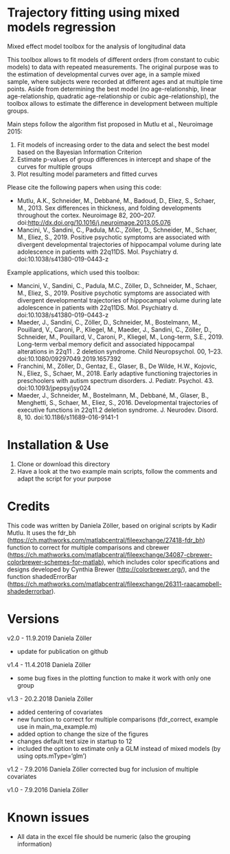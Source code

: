 # Trajectory fitting using mixed models regression
Mixed effect model toolbox for the analysis of longitudinal data

This toolbox allows to fit models of different orders (from constant to cubic models) to data with repeated measurements. The original purpose was to the estimation of developmental curves over age, in a sample mixed sample, where subjects were recorded at different ages and at multiple time points. Aside from determining the best model (no age-relationship, linear age-relationship, quadratic age-relationship or cubic age-relationship), the toolbox allows to estimate the difference in development between multiple groups.

Main steps follow the algorithm fist proposed in Mutlu et al., Neuroimage 2015:
  1. Fit models of increasing order to the data and select the best model based on the Bayesian Information Criterion
  2. Estimate p-values of group differences in intercept and shape of the curves for multiple groups
  3. Plot resulting model parameters and fitted curves
  
Please cite the following papers when using this code:
- Mutlu, A.K., Schneider, M., Debbané, M., Badoud, D., Eliez, S., Schaer, M., 2013. Sex differences in thickness, and folding developments throughout the cortex. Neuroimage 82, 200–207. doi:http://dx.doi.org/10.1016/j.neuroimage.2013.05.076
- Mancini, V., Sandini, C., Padula, M.C., Zöller, D., Schneider, M., Schaer, M., Eliez, S., 2019. Positive psychotic symptoms are associated with divergent developmental trajectories of hippocampal volume during late adolescence in patients with 22q11DS. Mol. Psychiatry d. doi:10.1038/s41380-019-0443-z
    
Example applications, which used this toolbox:
- Mancini, V., Sandini, C., Padula, M.C., Zöller, D., Schneider, M., Schaer, M., Eliez, S., 2019. Positive psychotic symptoms are associated with divergent developmental trajectories of hippocampal volume during late adolescence in patients with 22q11DS. Mol. Psychiatry d. doi:10.1038/s41380-019-0443-z
- Maeder, J., Sandini, C., Zöller, D., Schneider, M., Bostelmann, M., Pouillard, V., Caroni, P., Kliegel, M., Maeder, J., Sandini, C., Zöller, D., Schneider, M., Pouillard, V., Caroni, P., Kliegel, M., Long-term, S.E., 2019. Long-term verbal memory deficit and associated hippocampal alterations in 22q11 . 2 deletion syndrome. Child Neuropsychol. 00, 1–23. doi:10.1080/09297049.2019.1657392
- Franchini, M., Zöller, D., Gentaz, E., Glaser, B., De Wilde, H.W., Kojovic, N., Eliez, S., Schaer, M., 2018. Early adaptive functioning trajectories in preschoolers with autism spectrum disorders. J. Pediatr. Psychol. 43. doi:10.1093/jpepsy/jsy024
- Maeder, J., Schneider, M., Bostelmann, M., Debbané, M., Glaser, B., Menghetti, S., Schaer, M., Eliez, S., 2016. Developmental trajectories of executive functions in 22q11.2 deletion syndrome. J. Neurodev. Disord. 8, 10. doi:10.1186/s11689-016-9141-1


# Installation & Use
1. Clone or download this directory
2. Have a look at the two example main scripts, follow the comments and adapt the script for your purpose


# Credits
This code was written by Daniela Zöller, based on original scripts by Kadir Mutlu. It uses the fdr_bh (https://ch.mathworks.com/matlabcentral/fileexchange/27418-fdr_bh) function to correct for multiple comparisons and cbrewer (https://ch.mathworks.com/matlabcentral/fileexchange/34087-cbrewer-colorbrewer-schemes-for-matlab), which includes color specifications and designs developed by Cynthia Brewer (http://colorbrewer.org/), and the function shadedErrorBar (https://ch.mathworks.com/matlabcentral/fileexchange/26311-raacampbell-shadederrorbar).

# Versions
v2.0 - 11.9.2019 Daniela Zöller
- update for publication on github

v1.4 - 11.4.2018 Daniela Zöller
- some bug fixes in the plotting function to make it work with only one group

v1.3 - 20.2.2018 Daniela Zöller
- added centering of covariates
- new function to correct for multiple comparisons (fdr_correct, example use in main_ma_example.m)
- added option to change the size of the figures
- changes default text size in startup to 12
- included the option to estimate only a GLM instead of mixed models (by using opts.mType=‘glm’)

v1.2  - 7.9.2016 Daniela Zöller
corrected bug for inclusion of multiple covariates

v1.0 - 7.9.2016 Daniela Zöller


# Known issues
- All data in the excel file should be numeric (also the grouping information)



